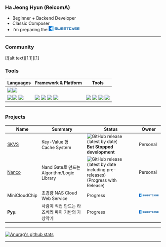 ### Ha Jeong Hyun (ReicomA)
* Beginner + Backend Developer
* Classic Composer
* I'm preparing the ![SweetCase](https://github.com/ReicomA/ReicomA/blob/master/%EC%9E%90%EC%82%B0%201xxxhdpi.png)
* * *
### Community
[![alt text][1.1]][1]

### Tools
|Languages|Framework & Platform|Tools|
|---|---|---|
|<code><img height="25" src="https://camo.githubusercontent.com/91de473fa3f2f749a56effc3e64f1049d108251f/68747470733a2f2f75706c6f61642e77696b696d656469612e6f72672f77696b6970656469612f636f6d6d6f6e732f7468756d622f632f63332f507974686f6e2d6c6f676f2d6e6f746578742e7376672f37363870782d507974686f6e2d6c6f676f2d6e6f746578742e7376672e706e67"></code><code><img height="25" src="https://cdn.iconscout.com/icon/free/png-512/c-programming-569564.png"></code>
<code><img height="25" src="https://post-phinf.pstatic.net/MjAxNzAzMjhfMjYw/MDAxNDkwNjY1NDkxNTkw.X94ztffwPOCDs90nzw1_p9TOTqMuyEKgVw8n8baQb9og.IhyZEkUI_rXZHNQnzFjj3xeUE0sKTnOQQ7dHqdOPdqIg.PNG/Java.png?type=w1200"></code><code><img height="25" src="https://miro.medium.com/max/720/0*3GXaTw_TP-oFLmXJ.png"></code> <code><img height="25" src="https://upload.wikimedia.org/wikipedia/commons/thumb/7/74/Kotlin-logo.svg/1024px-Kotlin-logo.svg.png"></code>|<code><img height="25" src="https://cdn1.iconfinder.com/data/icons/logotypes/32/android-512.png"></code> <code><img height="25" src="https://encrypted-tbn0.gstatic.com/images?q=tbn:ANd9GcSkzyQBAph9cg79kgAt3LTh4PqYNuv9c56IOQ&usqp=CAU"></code> <code><img height="25" src="https://cdn.iconscout.com/icon/free/png-256/raspberry-pi-3-569254.png"></code> <code><img height="25" src="https://assets.webiconspng.com/uploads/2017/09/Linux-PNG-Image-15946-300x285.png"></code>|<code><img height="25" src="https://cdn.icon-icons.com/icons2/2148/PNG/512/terminal_icon_131942.png"></code> <code><img height="25" src="https://cdn.worldvectorlogo.com/logos/visual-studio-code-1.svg"></code> <code><img height="25" src="https://mblogthumb-phinf.pstatic.net/MjAyMDA1MTJfNjgg/MDAxNTg5Mjc4MDAwMTc5.IbO0wplSOOEAGRAsAsAck8CVJ-Yy8-AoptLtcdkbuBYg.ArK3yQlPC4ok3aY7l-3VIHUdCBr6PvcIwr5KZmR6i5og.JPEG.storyclass/SE-51c58922-1eb6-4bc6-8adc-032592d79590.jpg?type=w800"></code> <code><img height="25" src="https://d1.awsstatic.com/sdks-and-tools/eclipse%20icon%201.3778a4cbe978d8dfd73c091706e26aa6c57c65aa.jpeg"></code>|
* * *
### Projects
|Name|Summary|Status|Owner|
|---|---|---|---|
|[SKVS](https://github.com/ReicomA/SKVS)|Key-Value 형 Cache System|![GitHub release (latest by date)](https://img.shields.io/github/v/release/Re-Coma/SKVS) **But Stopped development**|Personal|
|[Nanco](https://github.com/ReicomA/Nanco)|Nand Gate로 만드는 Algorithm/Logic Library|![GitHub release (latest by date including pre-releases)](https://img.shields.io/github/v/release/ReicomA/Nanco?include_prereleases&style=flat-square) (Progress with Release)|Personal|
|MiniCloudChip|초경량 NAS Cloud Web Service|Progress|![SweetCase](https://github.com/ReicomA/ReicomA/blob/master/%EC%9E%90%EC%82%B0%201xxxhdpi.png)|
|**Pyμ**|사람이 직접 만드는 라즈베리 파이 기반의 가상악기|Progress|![SweetCase](https://github.com/ReicomA/ReicomA/blob/master/%EC%9E%90%EC%82%B0%201xxxhdpi.png)|
* * *

[![Anurag's github stats](https://github-readme-stats.vercel.app/api?username=ReicomA)](https://github.com/anuraghazra/github-readme-stats)
* * *
